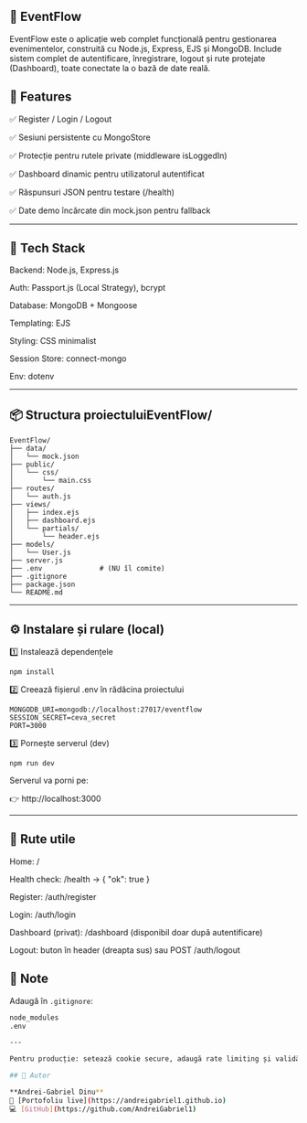 ## 🪩 EventFlow

EventFlow este o aplicație web complet funcțională pentru gestionarea evenimentelor, construită cu Node.js, Express, EJS și MongoDB.
Include sistem complet de autentificare, înregistrare, logout și rute protejate (Dashboard), toate conectate la o bază de date reală.

## 🚀 Features

✅ Register / Login / Logout

✅ Sesiuni persistente cu MongoStore

✅ Protecție pentru rutele private (middleware isLoggedIn)

✅ Dashboard dinamic pentru utilizatorul autentificat

✅ Răspunsuri JSON pentru testare (/health)

✅ Date demo încărcate din mock.json pentru fallback

---

## 🧰 Tech Stack

Backend: Node.js, Express.js

Auth: Passport.js (Local Strategy), bcrypt

Database: MongoDB + Mongoose

Templating: EJS

Styling: CSS minimalist

Session Store: connect-mongo

Env: dotenv

---

## 📦 Structura proiectuluiEventFlow/

```
EventFlow/
├── data/
│   └── mock.json
├── public/
│   └── css/
│       └── main.css
├── routes/
│   └── auth.js
├── views/
│   ├── index.ejs
│   ├── dashboard.ejs
│   └── partials/
│       └── header.ejs
├── models/
│   └── User.js
├── server.js
├── .env              # (NU îl comite)
├── .gitignore
├── package.json
└── README.md
```

---

## ⚙️ Instalare și rulare (local)

1️⃣ Instalează dependențele

```
npm install

```

2️⃣ Creează fișierul .env în rădăcina proiectului

```env
MONGODB_URI=mongodb://localhost:27017/eventflow
SESSION_SECRET=ceva_secret
PORT=3000

```

3️⃣ Pornește serverul (dev)

```
npm run dev

```

Serverul va porni pe:

👉 http://localhost:3000

---

## 🔐 Rute utile

Home: /

Health check: /health → { "ok": true }

Register: /auth/register

Login: /auth/login

Dashboard (privat): /dashboard (disponibil doar după autentificare)

Logout: buton în header (dreapta sus) sau POST /auth/logout

## 📝 Note

Adaugă în `.gitignore`:

```bash
node_modules
.env

---

Pentru producție: setează cookie secure, adaugă rate limiting și validări suplimentare.

## 👤 Autor

**Andrei-Gabriel Dinu**  
🔗 [Portofoliu live](https://andreigabriel1.github.io)  
💻 [GitHub](https://github.com/AndreiGabriel1)